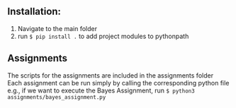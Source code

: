 ## Installation:

1. Navigate to the main folder  
2. run `$ pip install .` to add project modules to pythonpath

## Assignments
The scripts for the assignments are included in the assignments folder  
Each assignment can be run simply by calling the corresponding python file  
e.g., if we want to execute the Bayes Assignment, run `$ python3 assignments/bayes_assignment.py`

